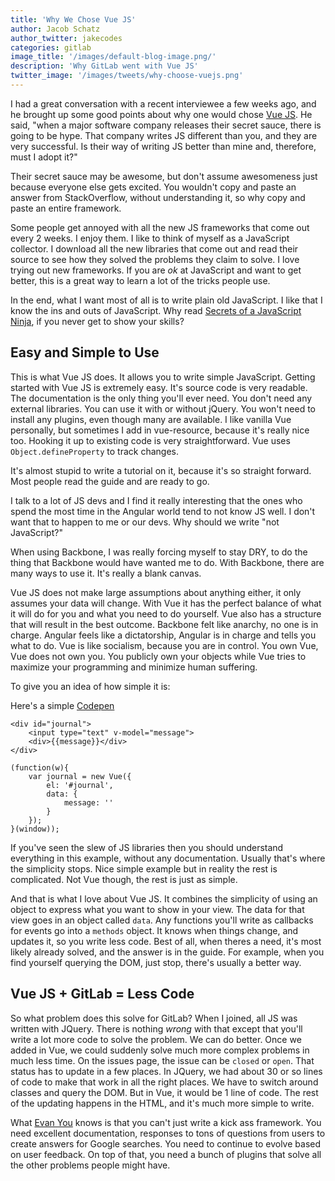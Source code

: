 ```yaml
---
title: 'Why We Chose Vue JS'
author: Jacob Schatz
author_twitter: jakecodes
categories: gitlab
image_title: '/images/default-blog-image.png/'
description: 'Why GitLab went with Vue JS'
twitter_image: '/images/tweets/why-choose-vuejs.png'
---
```


I had a great conversation with a recent interviewee a few weeks ago, and he 
brought up some good points about why one would chose [Vue JS](https://vuejs.org/). He said, "when a 
major software company releases their secret sauce, there is going to be hype.
That company writes JS different than you, and they are very successful. 
Is their way of writing JS better than mine and, therefore, must I adopt it?"

Their secret sauce may be awesome, but don't assume awesomeness just because 
everyone else gets excited. You wouldn't copy and paste an answer from 
StackOverflow, without understanding it, so why copy and paste an entire framework. 

Some people get annoyed with all the new JS frameworks that come out every 2 weeks. 
I enjoy them. I like to think of myself as a JavaScript collector. I download 
all the new libraries that come out and read their source to see how they solved 
the problems they claim to solve. I love trying out new frameworks. If you 
are _ok_ at JavaScript and want to get better, this is a great way to learn a 
lot of the tricks people use. 

In the end, what I want most of all is to write plain old JavaScript. I like 
that I know the ins and outs of JavaScript. Why read 
[Secrets of a JavaScript Ninja](https://www.manning.com/books/secrets-of-the-javascript-ninja), 
if you never get to show your skills? 

## Easy and Simple to Use

This is what Vue JS does. It allows you to write simple JavaScript. Getting 
started with Vue JS is extremely easy. It's source code is very readable. The 
documentation is the only thing you'll ever need. You don't need any external 
libraries. You can use it with or without jQuery. You won't need to install any 
plugins, even though many are available. I like vanilla Vue personally, but 
sometimes I add in vue-resource, because it's really nice too. Hooking it up to 
existing code is very straightforward. Vue uses `Object.defineProperty` to track changes.

It's almost stupid to write a tutorial on it, because it's so straight forward. 
Most people read the guide and are ready to go. 

I talk to a lot of JS devs and I find it really interesting that the ones who 
spend the most time in the Angular world tend to not know JS well. I don't want 
that to happen to me or our devs. Why should we write "not JavaScript?"

When using Backbone, I was really forcing myself to stay DRY, to do the thing 
that Backbone would have wanted me to do. With Backbone, there are many ways to 
use it. It's really a blank canvas. 

Vue JS does not make large assumptions about anything either, it only assumes 
your data will change. With Vue it has the perfect balance of what it will do 
for you and what you need to do yourself. Vue also has a structure that will 
result in the best outcome. Backbone felt like anarchy, no one is in charge. 
Angular feels like a dictatorship, Angular is in charge and tells you what to 
do. Vue is like socialism, because you are in control. You own Vue, Vue does not 
own you. You publicly own your objects while Vue tries to maximize your 
programming and minimize human suffering.

To give you an idea of how simple it is:

Here's a simple [Codepen](http://codepen.io/jschatz1/pen/dpQkpx)

```
<div id="journal">
	<input type="text" v-model="message">
	<div>{{message}}</div>
</div>
```
```
(function(w){
	var journal = new Vue({
		el: '#journal',
    	data: {
      		message: ''
    	}
	});
}(window));
```

If you've seen the slew of JS libraries then you should understand everything in 
this example, without any documentation. Usually that's where the simplicity 
stops. Nice simple example but in reality the rest is complicated. Not Vue 
though, the rest is just as simple. 

And that is what I love about Vue JS. It combines the simplicity of using an 
object to express what you want to show in your view. The data for that view 
goes in an object called `data`. Any functions you'll write as callbacks for 
events go into a `methods` object. It knows when things change, and updates it, 
so you write less code. Best of all, when theres a need, it's most likely 
already solved, and the answer is in the guide. For example, when you find 
yourself querying the DOM, just stop, there's usually a better way. 

## Vue JS + GitLab = Less Code

So what problem does this solve for GitLab? When I joined, all JS was written 
with JQuery. There is nothing _wrong_ with that except that you'll write a lot 
more code to solve the problem. We can do better. Once we added in Vue, we could 
suddenly solve much more complex problems in much less time. On the issues page, 
the issue can be `closed` or `open`. That status has to update in a few places. 
In JQuery, we had about 30 or so lines of code to make that work in all the right 
places. We have to switch around classes and query the DOM. But in Vue, it would 
be 1 line of code. The rest of the updating happens in the HTML, and it's much 
more simple to write.

What [Evan You](@youyuxi) knows is that you can't just write a kick ass framework. 
You need excellent documentation, responses to tons of questions from users to 
create answers for Google searches. You need to continue to evolve based on user 
feedback. On top of that, you need a bunch of plugins that solve all the other 
problems people might have.